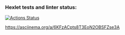 ### Hexlet tests and linter status:
[![Actions Status](https://github.com/Joytforname/frontend-bootcamp-project-46/workflows/hexlet-check/badge.svg)](https://github.com/Joytforname/frontend-bootcamp-project-46/actions)

https://asciinema.org/a/6KFzACpts8T3EoN2OBSFZse3A
